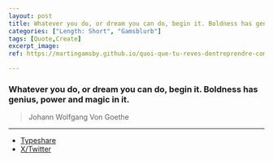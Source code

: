 ```yaml
---
layout: post
title: Whatever you do, or dream you can do, begin it. Boldness has genius, power and magic in it.
categories: ["Length: Short", "Gamsblurb"]
tags: [Quote,Create]
excerpt_image: 
ref: https://martingamsby.github.io/quoi-que-tu-reves-dentreprendre-commence-le-laudace-a-du-genie-du-pouvoir-de-la-magie

---
```


### **Whatever you do, or dream you can do, begin it. Boldness has genius, power and magic in it.**

>  Johann Wolfgang Von Goethe

---

- [Typeshare](https://typeshare.co/martingamsby/posts/cm2855vc2009hl90ckpyrt2uy)
- [X/Twitter](https://x.com/Martin_Gamsby/status/1845589052399190463)

